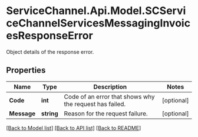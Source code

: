 # ServiceChannel.Api.Model.SCServiceChannelServicesMessagingInvoicesResponseError
Object details of the response error.

## Properties

Name | Type | Description | Notes
------------ | ------------- | ------------- | -------------
**Code** | **int** | Code of an error that shows why the request has failed. | [optional] 
**Message** | **string** | Reason for the request failure. | [optional] 

[[Back to Model list]](../README.md#documentation-for-models) [[Back to API list]](../README.md#documentation-for-api-endpoints) [[Back to README]](../README.md)

